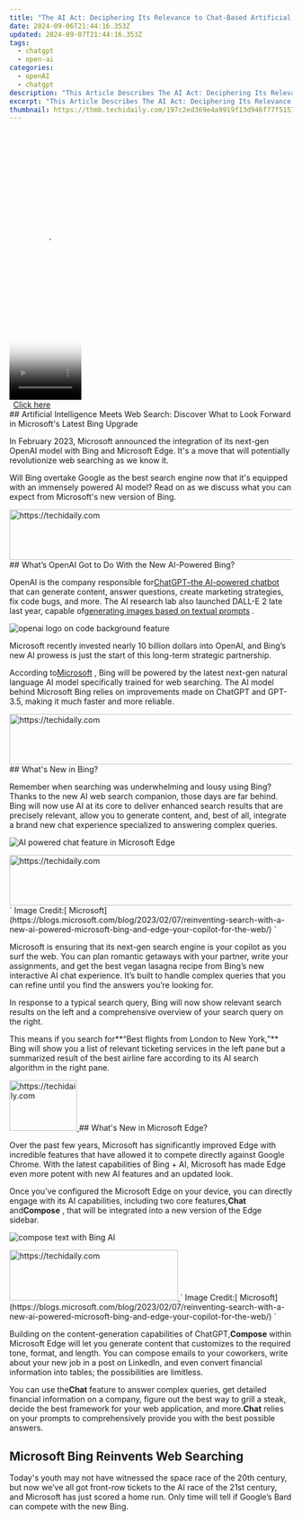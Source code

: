 ```yaml
---
title: "The AI Act: Deciphering Its Relevance to Chat-Based Artificial Intelligence Tools"
date: 2024-09-06T21:44:16.353Z
updated: 2024-09-07T21:44:16.353Z
tags:
  - chatgpt
  - open-ai
categories:
  - openAI
  - chatgpt
description: "This Article Describes The AI Act: Deciphering Its Relevance to Chat-Based Artificial Intelligence Tools"
excerpt: "This Article Describes The AI Act: Deciphering Its Relevance to Chat-Based Artificial Intelligence Tools"
thumbnail: https://thmb.techidaily.com/197c2ed369e4a9919f13d946f77f5157856e3dbfa0838cef669c3e3be16ac8df.jpg
---
```


<!-- affiliate ads begin -->
<span id="1993651">
					<video width="128" height="480" style="cursor:pointer"
           poster="//a.impactradius-go.com/display-clicktoplayimage/1993651.png"
           onclick="if(!this.playClicked){this.play();this.setAttribute('controls',true);this.playClicked=true;}">
	   <source src="//a.impactradius-go.com/display-ad/22993-1993651">
	   <img src="//a.impactradius-go.com/display-clicktoplayimage/1993651.png" style="border: none; height: 100%; width: 100%; object-fit: contain">
	</video>
	<div style="width:80px;text-align:center"><a href="javascript:window.open(decodeURIComponent('https%3A%2F%2Fhomestyler.sjv.io%2Fc%2F5597632%2F1993651%2F22993'), '_blank');void(0);">Click here</a></div>
</span>
<img height="0" width="0" src="https://imp.pxf.io/i/5597632/1993651/22993" style="position:absolute;visibility:hidden;" border="0" />
<!-- affiliate ads end -->
## Artificial Intelligence Meets Web Search: Discover What to Look Forward in Microsoft's Latest Bing Upgrade

 In February 2023, Microsoft announced the integration of its next-gen OpenAI model with Bing and Microsoft Edge. It's a move that will potentially revolutionize web searching as we know it.

 Will Bing overtake Google as the best search engine now that it's equipped with an immensely powered AI model? Read on as we discuss what you can expect from Microsoft's new version of Bing.

<!-- affiliate ads begin -->
<a href="https://appsumo.8odi.net/c/5597632/2118314/7443" target="_top" id="2118314">
  <img src="//a.impactradius-go.com/display-ad/7443-2118314" border="0" alt="https://techidaily.com" width="728" height="90"/>
</a>
<img height="0" width="0" src="https://appsumo.8odi.net/i/5597632/2118314/7443" style="position:absolute;visibility:hidden;" border="0" />
<!-- affiliate ads end -->
## What’s OpenAI Got to Do With the New AI-Powered Bing?

 OpenAI is the company responsible for[ChatGPT–the AI-powered chatbot](http://www.makeuseof.com/how-to-use-chatgpt-by-openai/) that can generate content, answer questions, create marketing strategies, fix code bugs, and more. The AI research lab also launched DALL-E 2 late last year, capable of[generating images based on textual prompts](https://www.makeuseof.com/how-to-use-dall-e-2/) .

![openai logo on code background feature](https://static1.makeuseofimages.com/wordpress/wp-content/uploads/2023/02/openai-logo-on-code-background-feature.jpg)

 Microsoft recently invested nearly 10 billion dollars into OpenAI, and Bing’s new AI prowess is just the start of this long-term strategic partnership.

 According to[Microsoft](https://blogs.microsoft.com/blog/2023/02/07/reinventing-search-with-a-new-ai-powered-microsoft-bing-and-edge-your-copilot-for-the-web/) , Bing will be powered by the latest next-gen natural language AI model specifically trained for web searching. The AI model behind Microsoft Bing relies on improvements made on ChatGPT and GPT-3.5, making it much faster and more reliable.

<!-- affiliate ads begin -->
<a href="https://ephamedtechinc.pxf.io/c/5597632/2130532/26400" target="_top" id="2130532">
  <img src="//a.impactradius-go.com/display-ad/26400-2130532" border="0" alt="https://techidaily.com" width="728" height="90"/>
</a>
<img height="0" width="0" src="https://ephamedtechinc.pxf.io/i/5597632/2130532/26400" style="position:absolute;visibility:hidden;" border="0" />
<!-- affiliate ads end -->
## What's New in Bing?

 Remember when searching was underwhelming and lousy using Bing? Thanks to the new AI web search companion, those days are far behind. Bing will now use AI at its core to deliver enhanced search results that are precisely relevant, allow you to generate content, and, best of all, integrate a brand new chat experience specialized to answering complex queries.

![AI powered chat feature in Microsoft Edge](https://static1.makeuseofimages.com/wordpress/wp-content/uploads/2023/02/bing-chat-new.jpg)

<!-- affiliate ads begin -->
<a href="https://appsumo.8odi.net/c/5597632/2130874/7443" target="_top" id="2130874">
  <img src="//a.impactradius-go.com/display-ad/7443-2130874" border="0" alt="https://techidaily.com" width="728" height="90"/>
</a>
<img height="0" width="0" src="https://appsumo.8odi.net/i/5597632/2130874/7443" style="position:absolute;visibility:hidden;" border="0" />
<!-- affiliate ads end -->
` Image Credit:[ Microsoft](https://blogs.microsoft.com/blog/2023/02/07/reinventing-search-with-a-new-ai-powered-microsoft-bing-and-edge-your-copilot-for-the-web/) `

 Microsoft is ensuring that its next-gen search engine is your copilot as you surf the web. You can plan romantic getaways with your partner, write your assignments, and get the best vegan lasagna recipe from Bing’s new interactive AI chat experience. It’s built to handle complex queries that you can refine until you find the answers you’re looking for.

 In response to a typical search query, Bing will now show relevant search results on the left and a comprehensive overview of your search query on the right.

 This means if you search for**“Best flights from London to New York,”** Bing will show you a list of relevant ticketing services in the left pane but a summarized result of the best airline fare according to its AI search algorithm in the right pane.

<!-- affiliate ads begin -->
<a href="https://bluettiit.sjv.io/c/5597632/2114263/17093" target="_top" id="2114263">
  <img src="//a.impactradius-go.com/display-ad/17093-2114263" border="0" alt="https://techidaily.com" width="120" height="90"/>
</a>
<img height="0" width="0" src="https://bluettiit.sjv.io/i/5597632/2114263/17093" style="position:absolute;visibility:hidden;" border="0" />
<!-- affiliate ads end -->
## What's New in Microsoft Edge?

 Over the past few years, Microsoft has significantly improved Edge with incredible features that have allowed it to compete directly against Google Chrome. With the latest capabilities of Bing + AI, Microsoft has made Edge even more potent with new AI features and an updated look.

 Once you’ve configured the Microsoft Edge on your device, you can directly engage with its AI capabilities, including two core features,**Chat** and**Compose** , that will be integrated into a new version of the Edge sidebar.

![compose text with Bing AI](https://static1.makeuseofimages.com/wordpress/wp-content/uploads/2023/02/bing-ai-compose-new.jpg)

<!-- affiliate ads begin -->
<a href="https://aidotcom.pxf.io/c/5597632/2129042/19576" target="_top" id="2129042">
  <img src="//a.impactradius-go.com/display-ad/19576-2129042" border="0" alt="https://techidaily.com" width="300" height="90"/>
</a>
<img height="0" width="0" src="https://aidotcom.pxf.io/i/5597632/2129042/19576" style="position:absolute;visibility:hidden;" border="0" />
<!-- affiliate ads end -->
` Image Credit:[ Microsoft](https://blogs.microsoft.com/blog/2023/02/07/reinventing-search-with-a-new-ai-powered-microsoft-bing-and-edge-your-copilot-for-the-web/) `

 Building on the content-generation capabilities of ChatGPT,**Compose** within Microsoft Edge will let you generate content that customizes to the required tone, format, and length. You can compose emails to your coworkers, write about your new job in a post on LinkedIn, and even convert financial information into tables; the possibilities are limitless.

 You can use the**Chat** feature to answer complex queries, get detailed financial information on a company, figure out the best way to grill a steak, decide the best framework for your web application, and more.**Chat** relies on your prompts to comprehensively provide you with the best possible answers.

## Microsoft Bing Reinvents Web Searching

 Today's youth may not have witnessed the space race of the 20th century, but now we’ve all got front-row tickets to the AI race of the 21st century, and Microsoft has just scored a home run. Only time will tell if Google’s Bard can compete with the new Bing.


<ins class="adsbygoogle"
     style="display:block"
     data-ad-format="autorelaxed"
     data-ad-client="ca-pub-7571918770474297"
     data-ad-slot="1223367746"></ins>



<ins class="adsbygoogle"
     style="display:block"
     data-ad-client="ca-pub-7571918770474297"
     data-ad-slot="8358498916"
     data-ad-format="auto"
     data-full-width-responsive="true"></ins>


